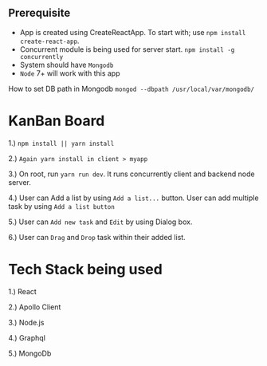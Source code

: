 

## Prerequisite

- App is created using CreateReactApp. To start with; use `npm install create-react-app`. 
- Concurrent module is being used for server start. `npm install -g concurrently`
- System should have `Mongodb`
- `Node` 7+ will work with this app

How to set DB path in Mongodb
`mongod --dbpath /usr/local/var/mongodb/`

# KanBan Board

1.) `npm install || yarn install`

2.) `Again yarn install in client > myapp`

3.) On root, run `yarn run dev`. It runs concurrently client and backend node server. 

4.) User can Add a list by using `Add a list...` button. User can add multiple task by using `Add a list button`

5.) User can `Add new task` and `Edit` by using Dialog box.

6.) User can `Drag` and `Drop` task within their added list.


# Tech Stack being used

1.) React

2.) Apollo Client

3.) Node.js

4.) Graphql

5.) MongoDb
